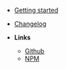 -   [Getting started](README.md)

-   [Changelog](changelog)

-   **Links**
    -   [Github](https://github.com/softvisio/core)
    -   [NPM](https://www.npmjs.com/package/@softvisio/core)

